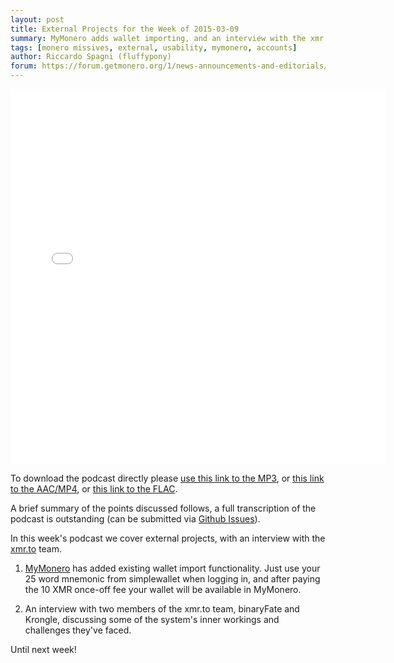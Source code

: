 ```yaml
---
layout: post
title: External Projects for the Week of 2015-03-09
summary: MyMonero adds wallet importing, and an interview with the xmr.to team
tags: [monero missives, external, usability, mymonero, accounts]
author: Riccardo Spagni (fluffypony)
forum: https://forum.getmonero.org/1/news-announcements-and-editorials/206/monday-monero-missives-25-march-9th-2015
---
```


<div class="text-center"><iframe style="border: none" src="//html5-player.libsyn.com/embed/episode/id/3415228/height/360/width/640/theme/standard-mini/direction/no/autoplay/no/autonext/no/thumbnail/yes/preload/no/no_addthis/no/" height="600" width="600" scrolling="no"  allowfullscreen webkitallowfullscreen mozallowfullscreen oallowfullscreen msallowfullscreen></iframe></div>

To download the podcast directly please [use this link to the MP3](http://traffic.libsyn.com/monero/Monero_Missives_Podcast_for_the_week_of_2015-03-09.mp3), or [this link to the AAC/MP4](http://traffic.libsyn.com/monero/Monero_Missives_Podcast_for_the_week_of_2015-03-09.mp4), or [this link to the FLAC](http://traffic.libsyn.com/monero/Monero_Missives_Podcast_for_the_week_of_2015-03-09.flac).

A brief summary of the points discussed follows, a full transcription of the podcast is outstanding (can be submitted via [Github Issues](https://github.com/monero-project/monero-site/issues)).

In this week's podcast we cover external projects, with an interview with the [xmr.to](http://xmr.to) team.

1. [MyMonero](https://mymonero.com) has added existing wallet import functionality. Just use your 25 word mnemonic from simplewallet when logging in, and after paying the 10 XMR once-off fee your wallet will be available in MyMonero.

2. An interview with two members of the xmr.to team, binaryFate and Krongle, discussing some of the system's inner workings and challenges they've faced.

Until next week!
